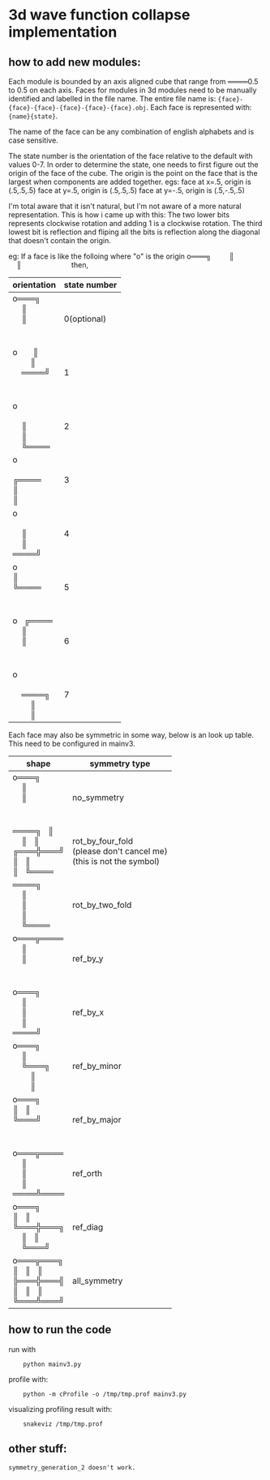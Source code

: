 # 3d wave function collapse implementation

## how to add new modules:
Each module is bounded by an axis aligned cube that range from ════0.5 to 0.5 on each axis.
Faces for modules in 3d modules need to be manually identified and labelled in the file name.
The entire file name is: `{face}-{face}-{face}-{face}-{face}-{face}.obj`.
Each face is represented with: `{name}{state}`.

The name of the face can be any combination of english alphabets and is case sensitive.

The state number is the orientation of the face relative to the default with values 0-7.
In order to determine the state, one needs to first figure out the origin of the face of the cube.
The origin is the point on the face that is the largest when components are added together.
egs: 
    face at x=.5, origin is (.5,.5,.5)
    face at y=.5, origin is (.5,.5,.5)
    face at y=-.5, origin is (.5,-.5,.5)

I'm total aware that it isn't natural, but I'm not aware of a more natural representation.
This is how i came up with this:
The two lower bits represents clockwise rotation and adding 1 is a clockwise rotation.
The third lowest bit is reflection and fliping all the bits is reflection along the diagonal that doesn't contain the origin.

eg:
If a face is like the folloing where "o" is the origin
o═══╗    
    ║    
    ║    
         
         
then,

orientation|state number
---------|---
o═══╗    <br>    ║    <br>    ║    <br>         <br>         |0(optional)
o       ║<br>        ║<br>    ════╝<br>         <br>         |1
o        <br>         <br>    ║    <br>    ║    <br>    ╚════|2
o        <br>         <br>╔════    <br>║        <br>║        |3
o        <br>         <br>    ║    <br>    ║    <br>════╝    |4
o        <br>║        <br>╚════    <br>         <br>         |5
o   ╔════<br>    ║    <br>    ║    <br>         <br>         |6
o        <br>         <br>    ════╗<br>        ║<br>        ║|7

Each face may also be symmetric in some way, below is an look up table. This need to be configured in mainv3.

shape|symmetry type
---------|---
o═══╗    <br>    ║    <br>    ║    <br>         <br>         |no_symmetry
════╗   ║<br>    ║   ║<br>╔═══╬═══╝<br>║   ║    <br>║   ╚════|rot_by_four_fold<br>(please don't cancel me)<br>(this is not the symbol)
════╗    <br>    ║    <br>    ║    <br>    ║    <br>    ╚════|rot_by_two_fold
o═══╦════<br>    ║    <br>    ║    <br>         <br>         |ref_by_y
o═══╗    <br>    ║    <br>    ║    <br>    ║    <br>════╝    |ref_by_x
o═══╗    <br>    ║    <br>    ╚═══╗<br>        ║<br>        ║|ref_by_minor
o═══╗    <br>║   ║    <br>╚═══╝    <br>         <br>         |ref_by_major
o═══╦════<br>    ║    <br>    ║    <br>    ║    <br>════╩════|ref_orth
o═══╗    <br>║   ║    <br>╚═══╬═══╗<br>    ║   ║<br>    ╚═══╝|ref_diag
o═══╦═══╗<br>║   ║   ║<br>╠═══╬═══╣<br>║   ║   ║<br>╚═══╩═══╝|all_symmetry
 
## how to run the code
run with
```
    python mainv3.py
```
profile with:
```
    python -m cProfile -o /tmp/tmp.prof mainv3.py
```
visualizing profiling result with:
```
    snakeviz /tmp/tmp.prof
```

## other stuff:
    symmetry_generation_2 doesn't work.

